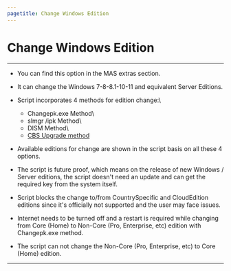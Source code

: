```yaml
---
pagetitle: Change Windows Edition
---
```


# Change Windows Edition

------------------------------------------------------------------------

-   You can find this option in the MAS extras section.

-   It can change the Windows 7-8-8.1-10-11 and equivalent Server Editions.

-   Script incorporates 4 methods for edition change:\

    -   Changepk.exe Method\
    -   slmgr /ipk Method\
    -   DISM Method\
    -   [CBS Upgrade method](https://github.com/asdcorp/Set-WindowsCbsEdition)

-   Available editions for change are shown in the script basis on all these 4 options.

-   The script is future proof, which means on the release of new Windows / Server editions, the script doesn't need an update and can get the required key from the system itself.

-   Script blocks the change to/from CountrySpecific and CloudEdition editions since it's officially not supported and the user may face issues.

-   Internet needs to be turned off and a restart is required while changing from Core (Home) to Non-Core (Pro, Enterprise, etc) edition with Changepk.exe method.

-   The script can not change the Non-Core (Pro, Enterprise, etc) to Core (Home) edition.

------------------------------------------------------------------------
